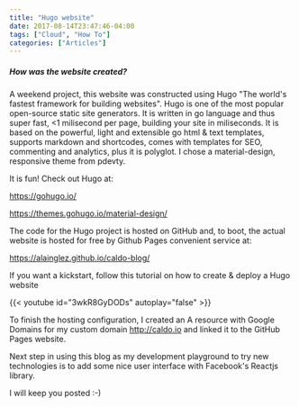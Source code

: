 ```yaml
---
title: "Hugo website"
date: 2017-08-14T23:47:46-04:00
tags: ["Cloud", "How To"]
categories: ["Articles"]
---
```


##### How was the website created?

A weekend project, this website was constructed using Hugo "The world's fastest framework for building websites". Hugo is one of the most popular open-source static site generators. It is written in go language and thus super fast, <1 milisecond per page, building your site in miliseconds. It is based on the powerful, light and extensible go html & text templates, supports markdown and shortcodes, comes with templates for SEO, commenting and analytics, plus it is polyglot. I chose a material-design, responsive theme from pdevty.

It is fun! Check out Hugo at:

https://gohugo.io/

https://themes.gohugo.io/material-design/

The code for the Hugo project is hosted on GitHub and, to boot, the actual website is hosted for free by Github Pages convenient service at:

https://alainglez.github.io/caldo-blog/

If you want a kickstart, follow this tutorial on how to create & deploy a Hugo website

{{< youtube id="3wkR8GyDODs" autoplay="false" >}}

To finish the hosting configuration, I created an A resource with Google Domains for my custom domain http://caldo.io and linked it to the GitHub Pages website.

Next step in using this blog as my development playground to try new technologies is to add some nice user interface with Facebook's Reactjs library.

I will keep you posted :-)
